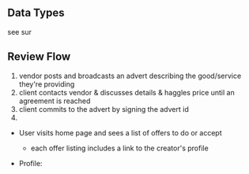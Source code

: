 
## Data Types

see sur

## Review Flow

1. vendor posts and broadcasts an advert describing the good/service they're providing
2. client contacts vendor & discusses details & haggles price until an agreement is reached
3. client commits to the advert by signing the advert id
4. 

- User visits home page and sees a list of offers to do or accept
  - each offer listing includes a link to the creator's profile

- Profile:
